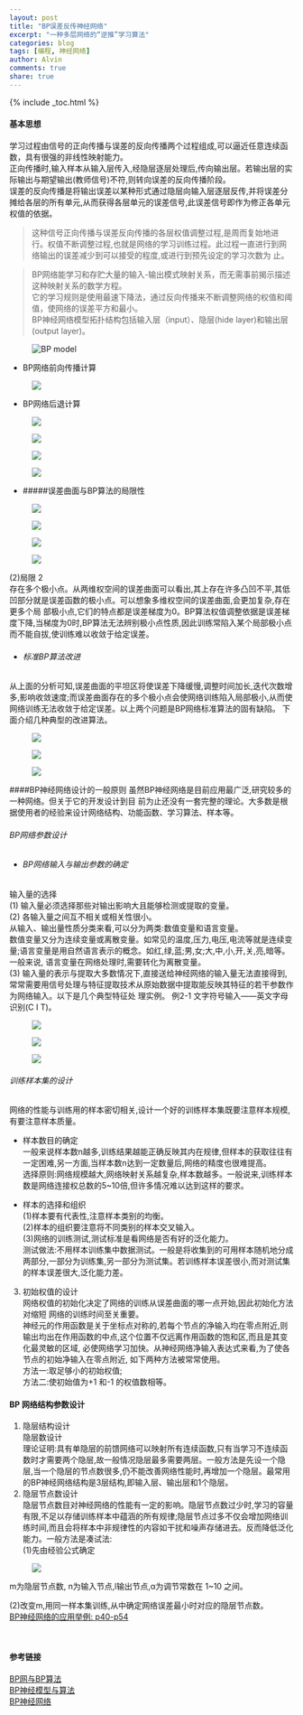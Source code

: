 ```yaml
---
layout: post
title: "BP误差反传神经网络"
excerpt: "一种多层网络的“逆推”学习算法"
categories: blog
tags: [编程, 神经网络]
author: Alvin
comments: true
share: true
---
```


{% include _toc.html %}  

#### 基本思想  
学习过程由信号的正向传播与误差的反向传播两个过程组成,可以逼近任意连续函数，具有很强的非线性映射能力。  
正向传播时,输入样本从输入层传入,经隐层逐层处理后,传向输出层。若输出层的实际输出与期望输出(教师信号)不符,则转向误差的反向传播阶段。   
误差的反向传播是将输出误差以某种形式通过隐层向输入层逐层反传,并将误差分摊给各层的所有单元,从而获得各层单元的误差信号,此误差信号即作为修正各单元权值的依据。  

>这种信号正向传播与误差反向传播的各层权值调整过程,是周而复始地进行。权值不断调整过程,也就是网络的学习训练过程。此过程一直进行到网络输出的误差减少到可以接受的程度,或进行到预先设定的学习次数为 止。

>BP网络能学习和存贮大量的输入-输出模式映射关系，而无需事前揭示描述这种映射关系的数学方程。  
它的学习规则是使用最速下降法，通过反向传播来不断调整网络的权值和阈值，使网络的误差平方和最小。  
BP神经网络模型拓扑结构包括输入层（input）、隐层(hide layer)和输出层(output layer)。

<figure >
<img src="/postimage/AI2/bp.png" alt="BP model">
</figure>   

- BP网络前向传播计算  
<figure >
<img src="/postimage/AI2/bp2.png" >
</figure>  

- BP网络后退计算  
<figure >
<img src="/postimage/AI2/bp3.png" >
</figure>  
<figure >
<img src="/postimage/AI2/bp4.png" >
</figure>   
<figure >
<img src="/postimage/AI2/bp5.png" >
</figure>  
<figure >
<img src="/postimage/AI2/bp6.png" >
</figure>

 
- #####误差曲面与BP算法的局限性
<figure >
<img src="/postimage/AI2/bp7.png" >
</figure>  
<figure >
<img src="/postimage/AI2/bp8.png" >
</figure>  
<figure >
<img src="/postimage/AI2/bp9.png" >
</figure>  
<figure >
<img src="/postimage/AI2/bp10.png" >
</figure>  

(2)局限 2   
存在多个极小点。从两维权空间的误差曲面可以看出,其上存在许多凸凹不平,其低凹部分就是误差函数的极小点。可以想象多维权空间的误差曲面,会更加复杂,存在更多个局 部极小点,它们的特点都是误差梯度为0。BP算法权值调整依据是误差梯度下降,当梯度为0时,BP算法无法辨别极小点性质,因此训练常陷入某个局部极小点而不能自拔,使训练难以收敛于给定误差。  

- ###### 标准BP算法改进   

从上面的分析可知,误差曲面的平坦区将使误差下降缓慢,调整时间加长,迭代次数增多,影响收敛速度;而误差曲面存在的多个极小点会使网络训练陷入局部极小,从而使网络训练无法收敛于给定误差。以上两个问题是BP网络标准算法的固有缺陷。
下面介绍几种典型的改进算法。  
<figure >
<img src="/postimage/AI2/bp11.png" >
</figure>  
<figure >
<img src="/postimage/AI2/bp12.png" >
</figure>  
<figure >
<img src="/postimage/AI2/bp13.png" >
</figure>  

####BP神经网络设计的一般原则
虽然BP神经网络是目前应用最广泛,研究较多的一种网络。但关于它的开发设计到目 前为止还没有一套完整的理论。大多数是根据使用者的经验来设计网络结构、功能函数、学习算法、样本等。  
  
###### BP网络参数设计  
- ###### BP网络输入与输出参数的确定
输入量的选择  
(1) 输入量必须选择那些对输出影响大且能够检测或提取的变量。  
(2) 各输入量之间互不相关或相关性很小。  
从输入、输出量性质分类来看,可以分为两类:数值变量和语言变量。  
数值变量又分为连续变量或离散变量。如常见的温度,压力,电压,电流等就是连续变量;语言变量是用自然语言表示的概念。如红,绿,蓝;男,女;大,中,小,开,关,亮,暗等。一般来说, 语言变量在网络处理时,需要转化为离散变量。  
(3) 输入量的表示与提取大多数情况下,直接送给神经网络的输入量无法直接得到,常常需要用信号处理与特征提取技术从原始数据中提取能反映其特征的若干参数作为网络输入。以下是几个典型特征处 理实例。
例2-1 文字符号输入——英文字母识别(C I T)。  
<figure >
<img src="/postimage/AI2/bp14.png" >
</figure>  
<figure >
<img src="/postimage/AI2/bp15.png" >
</figure><figure >
<img src="/postimage/AI2/bp16.png" >
</figure>   

###### 训练样本集的设计  
网络的性能与训练用的样本密切相关,设计一个好的训练样本集既要注意样本规模,有要注意样本质量。  
- 样本数目的确定  
一般来说样本数n越多,训练结果越能正确反映其内在规律,但样本的获取往往有一定困难,另一方面,当样本数n达到一定数量后,网络的精度也很难提高。  
选择原则:网络规模越大,网络映射关系越复杂,样本数越多。一般说来,训练样本数是网络连接权总数的5~10倍,但许多情况难以达到这样的要求。  
 
- 样本的选择和组织  
(1)样本要有代表性,注意样本类别的均衡。  
(2)样本的组织要注意将不同类别的样本交叉输入。  
(3)网络的训练测试,测试标准是看网络是否有好的泛化能力。  
测试做法:不用样本训练集中数据测试。一般是将收集到的可用样本随机地分成两部分,一部分为训练集,另一部分为测试集。若训练样本误差很小,而对测试集的样本误差很大,泛化能力差。  
3. 初始权值的设计  
网络权值的初始化决定了网络的训练从误差曲面的哪一点开始,因此初始化方法对缩短 网络的训练时间至关重要。  
神经元的作用函数是关于坐标点对称的,若每个节点的净输入均在零点附近,则输出均出在作用函数的中点,这个位置不仅远离作用函数的饱和区,而且是其变化最灵敏的区域, 必使网络学习加快。从神经网络净输入表达式来看,为了使各节点的初始净输入在零点附近, 如下两种方法被常常使用。  
方法一:取足够小的初始权值;   
方法二:使初始值为+1 和-1 的权值数相等。   

#### BP 网络结构参数设计
1. 隐层结构设计  
隐层数设计  
理论证明:具有单隐层的前馈网络可以映射所有连续函数,只有当学习不连续函数时才需要两个隐层,故一般情况隐层最多需要两层。一般方法是先设一个隐层,当一个隐层的节点数很多,仍不能改善网络性能时,再增加一个隐层。最常用的BP神经网络结构是3层结构,即输入层、输出层和1个隐层。  
2. 隐层节点数设计  
隐层节点数目对神经网络的性能有一定的影响。隐层节点数过少时,学习的容量有限,不足以存储训练样本中蕴涵的所有规律;隐层节点过多不仅会增加网络训练时间,而且会将样本中非规律性的内容如干扰和噪声存储进去。反而降低泛化能力。一般方法是凑试法:   
(1)先由经验公式确定  
<figure >
<img src="/postimage/AI2/bp17.png" >
</figure>
m为隐层节点数, n为输入节点,l输出节点,α为调节常数在 1~10 之间。  
 
(2)改变m,用同一样本集训练,从中确定网络误差最小时对应的隐层节点数。  
<a href="http://idl.hbdlib.cn/book/00000000000000/pdfbook/018/017/178480.pdf" target="_blank">BP神经网络的应用举例: p40-p54</a> 

&nbsp;   


#### 参考链接  
<a href="http://automation.seu.edu.cn/SS001/upload/2010_4_17_%E7%AC%AC3%E7%AB%A0%20%E5%A4%9A%E5%B1%82%E6%84%9F%E7%9F%A5%E5%99%A8%EF%BC%88%E4%B8%8B%EF%BC%9ABP%E7%AE%97%E6%B3%95%EF%BC%89.pdf" target="_blank">BP网与BP算法</a>   
<a href="http://www.cnblogs.com/wentingtu/archive/2012/06/05/2536425.html" target="_blank">BP神经模型与算法</a>  
<a href="http://hahack.com/reading/ann2/#" target="_blank">BP神经网络</a>   




&nbsp;   

<!-- 多说评论框 start -->
<div class="ds-thread" data-thread-key="BP" data-title="BP" ></div>
<!-- 多说评论框 end -->
<!-- 多说公共JS代码 start (一个网页只需插入一次) -->
<script type="text/javascript">
var duoshuoQuery = {short_name:"goaheadalvin"};
(function() {
var ds = document.createElement('script');
ds.type = 'text/javascript';ds.async = true;
ds.src = (document.location.protocol == 'https:' ? 'https:' : 'http:') + '//static.duoshuo.com/embed.js';
ds.charset = 'UTF-8';
(document.getElementsByTagName('head')[0] 
|| document.getElementsByTagName('body')[0]).appendChild(ds);
})();
</script>
<!-- 多说公共JS代码 end -->